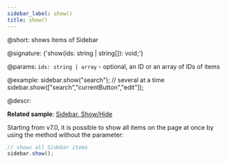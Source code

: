 ```yaml
---
sidebar_label: show()
title: show()
---          
```


@short: shows items of Sidebar

@signature: {'show(ids: string | string[]): void;'}

@params:
`ids: string | array` - optional, an ID or an array of IDs of items

@example:
sidebar.show("search");
// several at a time
sidebar.show(["search","currentButton","edit"]);

@descr:

**Related sample**: [Sidebar. Show/Hide](https://snippet.dhtmlx.com/5hsowdoy)

Starting from v7.0, it is possible to show all items on the page at once by using the method without the parameter:

~~~js
// shows all Sidebar items
sidebar.show();
~~~

[comment]: # (@related: sidebar/work_with_sidebar.md#hiding-and-showing-controls)
